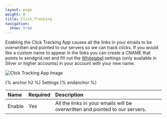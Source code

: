 ```yaml
---
layout: page
weight: 0
title: Click Tracking
navigation:
  show: true
---
```


Enabling the Click Tracking App causes all the links in your emails to be overwritten and pointed to our servers so we can track clicks. If you would like a custom name to appear in the links you can create a CNAME that points to sendgrid.net and fill out the [Whitelabel](http://sendgrid.com/whitelabel/) settings (only available in Silver or higher accounts) in your account with your new name.

![Click Tracking App Image]({{root_url}}/images/click_tracking.png "Click Tracking")


{% anchor h2 %} Settings {% endanchor %}


|Name|Required|Description|
|:---|:-------|:----------|
|Enable|Yes|All the links in your emails will be overwritten and pointed to our servers.|


